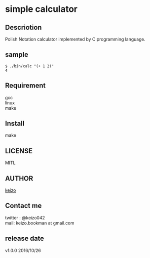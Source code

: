 simple calculator
====


## Descriotion
Polish Notation calculator
implemented by C programming language.

## sample
```
$ ./bin/calc "(+ 1 2)"
4    
```

## Requirement
gcc  
linux  
make  

## Install
make

## LICENSE
MITL

## AUTHOR

[keizo](https://github.com/keizo042)


## Contact me
twitter : @keizo042  
mail: keizo.bookman at gmail.com  

## release date

v1.0.0
2016/10/26
